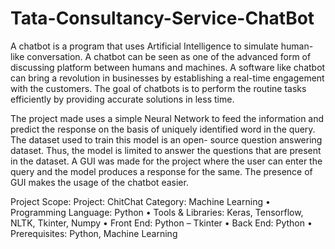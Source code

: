 # Tata-Consultancy-Service-ChatBot

A chatbot is a program that uses Artificial Intelligence to simulate human-like conversation. A chatbot can be seen as one of the advanced form of discussing platform between humans and machines. A software like chatbot can bring a revolution in businesses by establishing a real-time engagement with the customers. The goal of chatbots is to perform the routine tasks efficiently by providing accurate solutions in less time.

The project made uses a simple Neural Network to feed the information and predict the response on the basis of uniquely identified word in the query. The dataset used to train this model is an open- source question answering dataset. Thus, the model is limited to answer the questions that are present in the dataset. A GUI was made for the project where the user can enter the query and the model produces a response for the same. The presence of GUI makes the usage of the chatbot easier.

Project Scope:
Project: ChitChat
Category: Machine Learning
• Programming Language: Python
• Tools & Libraries: Keras, Tensorflow, NLTK, Tkinter, Numpy
• Front End: Python – Tkinter
• Back End: Python
• Prerequisites: Python, Machine Learning
